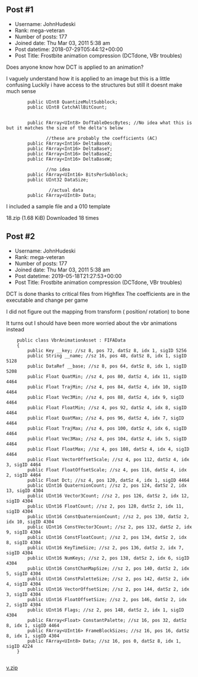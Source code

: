 ## Post #1
- Username: JohnHudeski
- Rank: mega-veteran
- Number of posts: 177
- Joined date: Thu Mar 03, 2011 5:38 am
- Post datetime: 2018-07-29T05:44:12+00:00
- Post Title: Frostbite animation compression (DCTdone, VBr troubles)

Does anyone know how DCT is applied to an animation?

I vaguely understand how it is applied to an image but this is a little confusing
Luckily i have access to the structures but still it doesnt make much sense

```
		public UInt8 QuantizeMultSubblock; 
		public UInt8 CatchAllBitCount;


		public FArray<UInt8> DofTableDescBytes; //No idea what this is but it matches the size of the delta's below

               //these are probably the coefficients (AC)
		public FArray<Int16> DeltaBaseX; 
		public FArray<Int16> DeltaBaseY;
		public FArray<Int16> DeltaBaseZ;
		public FArray<Int16> DeltaBaseW; 

               //no idea
		public FArray<UInt16> BitsPerSubblock;
		public UInt32 DataSize; 

                //actual data
		public FArray<UInt8> Data;

```


I included a sample file and a 010 template 

 18.zip
(1.68 KiB) Downloaded 18 times
## Post #2
- Username: JohnHudeski
- Rank: mega-veteran
- Number of posts: 177
- Joined date: Thu Mar 03, 2011 5:38 am
- Post datetime: 2019-05-18T21:27:53+00:00
- Post Title: Frostbite animation compression (DCTdone, VBr troubles)

DCT is done thanks to critical files from Highflex
The coefficients are in the executable and change per game

I did not figure out the mapping from transform ( position/ rotation) to bone

It turns out I should have been more worried about the vbr animations instead

```
    public class VbrAnimationAsset : FIFAData
    {
        public Key __key; //sz 8, pos 72, datSz 8, idx 1, sigID 5256
        public String __name; //sz 16, pos 48, datSz 8, idx 1, sigID 5128
        public DataRef __base; //sz 8, pos 64, datSz 8, idx 1, sigID 5208
        public Float QuatMin; //sz 4, pos 80, datSz 4, idx 11, sigID 4464
        public Float TrajMin; //sz 4, pos 84, datSz 4, idx 10, sigID 4464
        public Float Vec3Min; //sz 4, pos 88, datSz 4, idx 9, sigID 4464
        public Float FloatMin; //sz 4, pos 92, datSz 4, idx 8, sigID 4464
        public Float QuatMax; //sz 4, pos 96, datSz 4, idx 7, sigID 4464
        public Float TrajMax; //sz 4, pos 100, datSz 4, idx 6, sigID 4464
        public Float Vec3Max; //sz 4, pos 104, datSz 4, idx 5, sigID 4464
        public Float FloatMax; //sz 4, pos 108, datSz 4, idx 4, sigID 4464
        public Float VectorOffsetScale; //sz 4, pos 112, datSz 4, idx 3, sigID 4464
        public Float FloatOffsetScale; //sz 4, pos 116, datSz 4, idx 2, sigID 4464
        public Float Dct; //sz 4, pos 120, datSz 4, idx 1, sigID 4464
        public UInt16 QuaternionCount; //sz 2, pos 124, datSz 2, idx 13, sigID 4304
        public UInt16 Vector3Count; //sz 2, pos 126, datSz 2, idx 12, sigID 4304
        public UInt16 FloatCount; //sz 2, pos 128, datSz 2, idx 11, sigID 4304
        public UInt16 ConstQuaternionCount; //sz 2, pos 130, datSz 2, idx 10, sigID 4304
        public UInt16 ConstVector3Count; //sz 2, pos 132, datSz 2, idx 9, sigID 4304
        public UInt16 ConstFloatCount; //sz 2, pos 134, datSz 2, idx 8, sigID 4304
        public UInt16 KeyTimeSize; //sz 2, pos 136, datSz 2, idx 7, sigID 4304
        public UInt16 NumKeys; //sz 2, pos 138, datSz 2, idx 6, sigID 4304
        public UInt16 ConstChanMapSize; //sz 2, pos 140, datSz 2, idx 5, sigID 4304
        public UInt16 ConstPaletteSize; //sz 2, pos 142, datSz 2, idx 4, sigID 4304
        public UInt16 VectorOffsetSize; //sz 2, pos 144, datSz 2, idx 3, sigID 4304
        public UInt16 FloatOffsetSize; //sz 2, pos 146, datSz 2, idx 2, sigID 4304
        public UInt16 Flags; //sz 2, pos 148, datSz 2, idx 1, sigID 4304
        public FArray<Float> ConstantPalette; //sz 16, pos 32, datSz 8, idx 1, sigID 4464
        public FArray<UInt16> FrameBlockSizes; //sz 16, pos 16, datSz 8, idx 1, sigID 4304
        public FArray<UInt8> Data; //sz 16, pos 0, datSz 8, idx 1, sigID 4224
    }


```

[v.zip](https://xentaxbackup.github.io/file/16257_v.zip)
